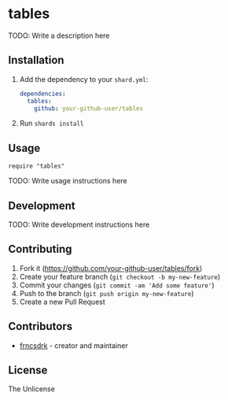 # tables

TODO: Write a description here

## Installation

1. Add the dependency to your `shard.yml`:

   ```yaml
   dependencies:
     tables:
       github: your-github-user/tables
   ```

2. Run `shards install`

## Usage

```crystal
require "tables"
```

TODO: Write usage instructions here

## Development

TODO: Write development instructions here

## Contributing

1. Fork it (<https://github.com/your-github-user/tables/fork>)
2. Create your feature branch (`git checkout -b my-new-feature`)
3. Commit your changes (`git commit -am 'Add some feature'`)
4. Push to the branch (`git push origin my-new-feature`)
5. Create a new Pull Request

## Contributors

- [frncsdrk](https://github.com/your-github-user) - creator and maintainer

## License

The Unlicense
